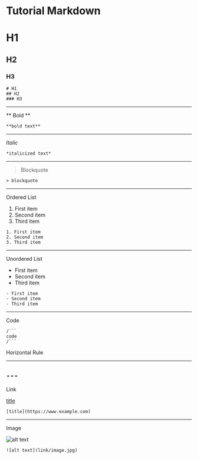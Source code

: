 # Tutorial Markdown

# H1  
## H2  
### H3

```
# H1  
## H2  
### H3
```
---

** Bold **

```**bold text**```

---

*Italic*

```*italicized text*```

---

> Blockquote

```> blockquote```

---

Ordered List

1. First item
2. Second item
3. Third item

```
1. First item
2. Second item
3. Third item
```

---

Unordered List

- First item
- Second item
- Third item

```
- First item
- Second item
- Third item
```

---

Code

```
/```
code
/```
```

Horizontal Rule

---

```---```
---

Link

[title](https://www.example.com)

```[title](https://www.example.com)```

---

Image

![alt text](https://cdn.pixabay.com/photo/2015/04/23/22/00/tree-736885__480.jpg)

```![alt text](link/image.jpg)```